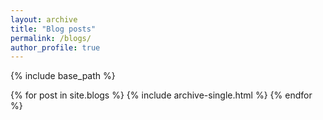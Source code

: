 ```yaml
---
layout: archive
title: "Blog posts"
permalink: /blogs/
author_profile: true
---
```


{% include base_path %}

{% for post in site.blogs %}
  {% include archive-single.html %}
{% endfor %}
